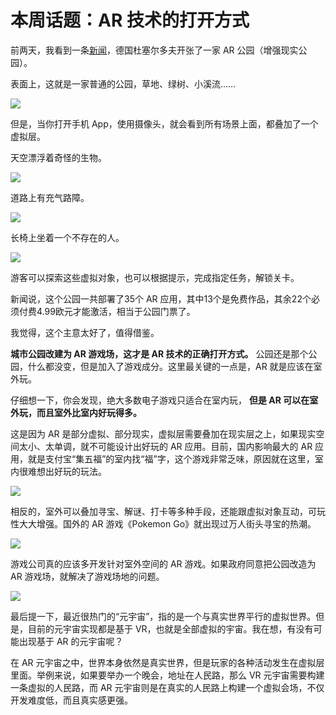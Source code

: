 # 本周话题：AR 技术的打开方式

前两天，我看到一条[新闻](https://www.nrw-forum.de/en/exhibitions/ar-biennale)，德国杜塞尔多夫开张了一家 AR 公园（增强现实公园）。

表面上，这就是一家普通的公园，草地、绿树、小溪流……

![](https://cdn.beekka.com/blogimg/asset/202109/bg2021092506.jpg)

但是，当你打开手机 App，使用摄像头，就会看到所有场景上面，都叠加了一个虚拟层。

天空漂浮着奇怪的生物。

![](https://cdn.beekka.com/blogimg/asset/202109/bg2021092507.jpg)

道路上有充气路障。

![](https://cdn.beekka.com/blogimg/asset/202109/bg2021092803.jpg)

长椅上坐着一个不存在的人。

![](https://cdn.beekka.com/blogimg/asset/202109/bg2021092508.jpg)

游客可以探索这些虚拟对象，也可以根据提示，完成指定任务，解锁关卡。

新闻说，这个公园一共部署了35个 AR 应用，其中13个是免费作品，其余22个必须付费4.99欧元才能激活，相当于公园门票了。

我觉得，这个主意太好了，值得借鉴。

**城市公园改建为 AR 游戏场，这才是 AR 技术的正确打开方式。** 公园还是那个公园，什么都没变，但是加入了游戏成分。这里最关键的一点是，AR 就是应该在室外玩。

仔细想一下，你会发现，绝大多数电子游戏只适合在室内玩， **但是 AR 可以在室外玩，而且室外比室内好玩得多。**

这是因为 AR 是部分虚拟、部分现实，虚拟层需要叠加在现实层之上，如果现实空间太小、太单调，就不可能设计出好玩的 AR 应用。目前，国内影响最大的 AR 应用，就是支付宝“集五福”的室内找“福”字，这个游戏非常乏味，原因就在这里，室内很难想出好玩的玩法。

![](https://cdn.beekka.com/blogimg/asset/202109/bg2021092509.jpg)

相反的，室外可以叠加寻宝、解谜、打卡等多种手段，还能跟虚拟对象互动，可玩性大大增强。国外的 AR 游戏《Pokemon Go》就出现过万人街头寻宝的热潮。

![](https://cdn.beekka.com/blogimg/asset/202109/bg2021092510.jpg)

游戏公司真的应该多开发针对室外空间的 AR 游戏。如果政府同意把公园改造为 AR 游戏场，就解决了游戏场地的问题。

![](https://cdn.beekka.com/blogimg/asset/202109/bg2021092511.jpg)

最后提一下，最近很热门的“元宇宙”，指的是一个与真实世界平行的虚拟世界。但是，目前的元宇宙实现都是基于 VR，也就是全部虚拟的宇宙。我在想，有没有可能出现基于 AR 的元宇宙呢？

在 AR 元宇宙之中，世界本身依然是真实世界，但是玩家的各种活动发生在虚拟层里面。举例来说，如果要举办一个晚会，地址在人民路，那么 VR 元宇宙需要构建一条虚拟的人民路，而 AR 元宇宙则是在真实的人民路上构建一个虚拟会场，不仅开发难度低，而且真实感更强。
